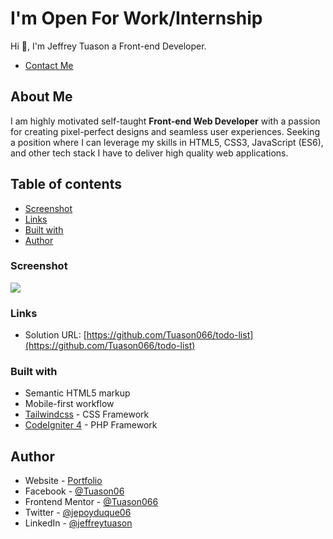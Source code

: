 # I'm Open For Work/Internship

Hi 👋, I'm Jeffrey Tuason a Front-end Developer.

- [Contact Me ](#author)

## About Me

I am highly motivated self-taught **Front-end Web Developer** with a passion for creating pixel-perfect designs and seamless user experiences. Seeking a position where I can leverage my skills in HTML5, CSS3, JavaScript (ES6), and other tech stack I have to deliver high quality web applications.

## Table of contents

- [Screenshot](#screenshot)
- [Links](#links)
- [Built with](#built-with)
- [Author](#author)

### Screenshot

![](https://res.cloudinary.com/dwiivmg3b/image/upload/v1708778822/GitHub%20Projects/todo_list_jrtkcb.jpg)

### Links

- Solution URL: [https://github.com/Tuason066/todo-list](https://github.com/Tuason066/todo-list)

### Built with

- Semantic HTML5 markup
- Mobile-first workflow
- [Tailwindcss](https://tailwindcss.com/) - CSS Framework
- [CodeIgniter 4](https://codeigniter.com/user_guide/index.html) - PHP Framework

## Author

- Website - [Portfolio](https://jeffrey-tuason-portfolio.netlify.app/)
- Facebook - [@Tuason06](https://www.facebook.com/Tuason06)
- Frontend Mentor - [@Tuason066](https://www.frontendmentor.io/profile/Tuason066)
- Twitter - [@jepoyduque06](https://www.twitter.com/jepoyduque06)
- LinkedIn - [@jeffreytuason](https://www.linkedin.com/in/jeffreytuason/)
